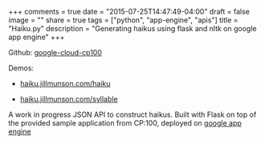 +++
comments = true
date = "2015-07-25T14:47:49-04:00"
draft = false
image = ""
share = true
tags = ["python", "app-engine", "apis"]
title = "Haiku.py"
description = "Generating haikus using flask and nltk on google app engine"
+++

Github: [google-cloud-cp100](https://github.com/Jaemu/google-cloud-cp100)


Demos: 

- [haiku.jillmunson.com/haiku](http://haiku.jillmunson.com/haiku/you)

- [haiku.jillmunson.com/syllable](http://haiku.jillmunson.com/syllable/flower)


A work in progress JSON API to construct haikus.  Built with Flask on top of the provided sample application from CP:100, deployed on [google app engine](https://cloud.google.com/appengine/docs)


